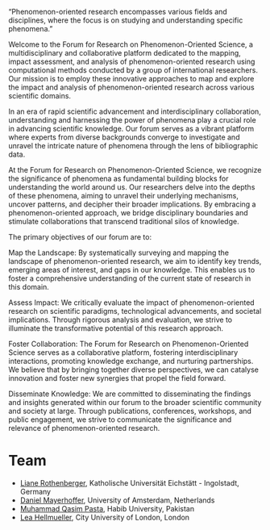 “Phenomenon-oriented research encompasses various fields and disciplines, where the focus is on studying and understanding specific phenomena.”  

Welcome to the Forum for Research on Phenomenon-Oriented Science, a multidisciplinary and collaborative platform dedicated to the mapping, impact assessment, and analysis of phenomenon-oriented research using computational methods conducted by a group of international researchers. Our mission is to employ these innovative approaches to map and explore the impact and analysis of phenomenon-oriented research across various scientific domains. 

In an era of rapid scientific advancement and interdisciplinary collaboration, understanding and harnessing the power of phenomena play a crucial role in advancing scientific knowledge. Our forum serves as a vibrant platform where experts from diverse backgrounds converge to investigate and unravel the intricate nature of phenomena through the lens of bibliographic data. 

At the Forum for Research on Phenomenon-Oriented Science, we recognize the significance of phenomena as fundamental building blocks for understanding the world around us. Our researchers delve into the depths of these phenomena, aiming to unravel their underlying mechanisms, uncover patterns, and decipher their broader implications. By embracing a phenomenon-oriented approach, we bridge disciplinary boundaries and stimulate collaborations that transcend traditional silos of knowledge. 

The primary objectives of our forum are to: 

Map the Landscape: By systematically surveying and mapping the landscape of phenomenon-oriented research, we aim to identify key trends, emerging areas of interest, and gaps in our knowledge. This enables us to foster a comprehensive understanding of the current state of research in this domain. 

Assess Impact: We critically evaluate the impact of phenomenon-oriented research on scientific paradigms, technological advancements, and societal implications. Through rigorous analysis and evaluation, we strive to illuminate the transformative potential of this research approach. 

Foster Collaboration: The Forum for Research on Phenomenon-Oriented Science serves as a collaborative platform, fostering interdisciplinary interactions, promoting knowledge exchange, and nurturing partnerships. We believe that by bringing together diverse perspectives, we can catalyse innovation and foster new synergies that propel the field forward. 

Disseminate Knowledge: We are committed to disseminating the findings and insights generated within our forum to the broader scientific community and society at large. Through publications, conferences, workshops, and public engagement, we strive to communicate the significance and relevance of phenomenon-oriented research. 

# Team
- [Liane Rothenberger](https://www.ku.de/rothenberger-biografie), Katholische Universität Eichstätt - Ingolstadt, Germany
- [Daniel Mayerhoffer](https://www.uva.nl/en/profile/m/a/d.m.mayerhoffer/d.m.mayerhoffer.html), University of Amsterdam, Netherlands
- [Muhammad Qasim Pasta](https://habib.edu.pk/SSE/muhammad-qasim-pasta/), Habib University, Pakistan
- [Lea Hellmueller](https://www.city.ac.uk/about/people/academics/lea-hellmueller), City University of London, London

